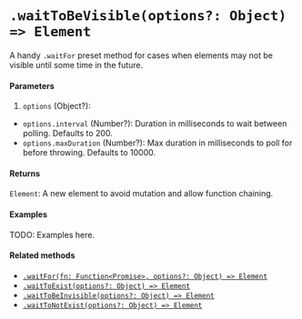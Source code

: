 # `.waitToBeVisible(options?: Object) => Element`

A handy `.waitFor` preset method for cases when elements may not be visible until some time in the future.

#### Parameters

1. `options` (Object?):
  - `options.interval` (Number?): Duration in milliseconds to wait between polling. Defaults to 200.
  - `options.maxDuration` (Number?): Max duration in milliseconds to poll for before throwing. Defaults to 10000.

#### Returns

`Element`: A new element to avoid mutation and allow function chaining.

#### Examples

TODO: Examples here.

#### Related methods

- [`.waitFor(fn: Function<Promise>, options?: Object) => Element`](./waitFor.md)
- [`.waitToExist(options?: Object) => Element`](./waitToExist.md)
- [`.waitToBeInvisible(options?: Object) => Element`](./waitToBeInvisible.md)
- [`.waitToNotExist(options?: Object) => Element`](./waitToNotExist.md)
